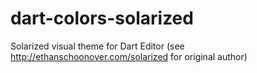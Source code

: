 dart-colors-solarized
=====================

Solarized visual theme for Dart Editor (see http://ethanschoonover.com/solarized for original author)
